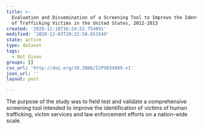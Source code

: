 ```yaml
---
title: >-
  Evaluation and Dissemination of a Screening Tool to Improve the Identification
  of Trafficking Victims in the United States, 2012-2013
created: '2020-11-10T16:24:52.754891'
modified: '2020-12-03T20:22:58.651649'
state: active
type: dataset
tags:
  - Not Given
groups: []
csv_url: 'http://doi.org/10.3886/ICPSR34989.v1'
json_url: ''
layout: post

---
```

The purpose of the study was to field test and validate a comprehensive screening tool intended to improve the identification of victims of human trafficking, victim services and law enforcement efforts on a nation-wide scale.
